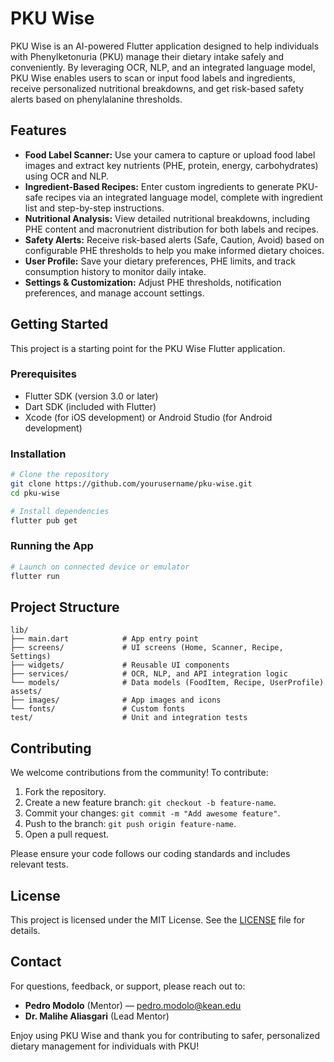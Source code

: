 # PKU Wise

PKU Wise is an AI-powered Flutter application designed to help individuals with Phenylketonuria (PKU) manage their dietary intake safely and conveniently. By leveraging OCR, NLP, and an integrated language model, PKU Wise enables users to scan or input food labels and ingredients, receive personalized nutritional breakdowns, and get risk-based safety alerts based on phenylalanine thresholds.

## Features

* **Food Label Scanner:** Use your camera to capture or upload food label images and extract key nutrients (PHE, protein, energy, carbohydrates) using OCR and NLP.
* **Ingredient-Based Recipes:** Enter custom ingredients to generate PKU-safe recipes via an integrated language model, complete with ingredient list and step-by-step instructions.
* **Nutritional Analysis:** View detailed nutritional breakdowns, including PHE content and macronutrient distribution for both labels and recipes.
* **Safety Alerts:** Receive risk-based alerts (Safe, Caution, Avoid) based on configurable PHE thresholds to help you make informed dietary choices.
* **User Profile:** Save your dietary preferences, PHE limits, and track consumption history to monitor daily intake.
* **Settings & Customization:** Adjust PHE thresholds, notification preferences, and manage account settings.

## Getting Started

This project is a starting point for the PKU Wise Flutter application.

### Prerequisites

* Flutter SDK (version 3.0 or later)
* Dart SDK (included with Flutter)
* Xcode (for iOS development) or Android Studio (for Android development)

### Installation

```bash
# Clone the repository
git clone https://github.com/yourusername/pku-wise.git
cd pku-wise

# Install dependencies
flutter pub get
```

### Running the App

```bash
# Launch on connected device or emulator
flutter run
```

## Project Structure

```
lib/
├── main.dart            # App entry point
├── screens/             # UI screens (Home, Scanner, Recipe, Settings)
├── widgets/             # Reusable UI components
├── services/            # OCR, NLP, and API integration logic
└── models/              # Data models (FoodItem, Recipe, UserProfile)
assets/
├── images/              # App images and icons
└── fonts/               # Custom fonts
test/                    # Unit and integration tests
```

## Contributing

We welcome contributions from the community! To contribute:

1. Fork the repository.
2. Create a new feature branch: `git checkout -b feature-name`.
3. Commit your changes: `git commit -m "Add awesome feature"`.
4. Push to the branch: `git push origin feature-name`.
5. Open a pull request.

Please ensure your code follows our coding standards and includes relevant tests.

## License

This project is licensed under the MIT License. See the [LICENSE](LICENSE) file for details.

## Contact

For questions, feedback, or support, please reach out to:

* **Pedro Modolo** (Mentor) — [pedro.modolo@kean.edu](mailto:pedro.modolo@kean.edu)
* **Dr. Malihe Aliasgari** (Lead Mentor)

Enjoy using PKU Wise and thank you for contributing to safer, personalized dietary management for individuals with PKU!
